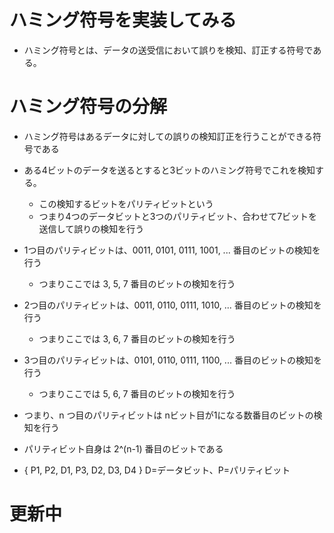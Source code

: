 # ハミング符号を実装してみる
- ハミング符号とは、データの送受信において誤りを検知、訂正する符号である。

# ハミング符号の分解
- ハミング符号はあるデータに対しての誤りの検知訂正を行うことができる符号である
- ある4ビットのデータを送るとすると3ビットのハミング符号でこれを検知する。
  - この検知するビットをパリティビットという
  - つまり4つのデータビットと3つのパリティビット、合わせて7ビットを送信して誤りの検知を行う

- 1つ目のパリティビットは、0011, 0101, 0111, 1001, ... 番目のビットの検知を行う
  - つまりここでは 3, 5, 7 番目のビットの検知を行う
- 2つ目のパリティビットは、0011, 0110, 0111, 1010, ... 番目のビットの検知を行う
  - つまりここでは 3, 6, 7 番目のビットの検知を行う
- 3つ目のパリティビットは、0101, 0110, 0111, 1100, ... 番目のビットの検知を行う
  - つまりここでは 5, 6, 7 番目のビットの検知を行う

- つまり、n つ目のパリティビットは nビット目が1になる数番目のビットの検知を行う  
-  パリティビット自身は 2^(n-1) 番目のビットである

- { P1, P2, D1, P3, D2, D3, D4 } D=データビット、P=パリティビット

# 更新中


